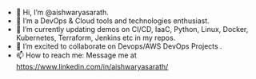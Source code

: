 - 👋 Hi, I’m @aishwaryasarath.
- 👀 I’m a DevOps & Cloud tools and technologies enthusiast.
- 🌱 I’m currently updating demos on CI/CD, IaaC, Python, Linux, Docker, Kubernetes, Terraform, Jenkins etc in my repos.
- 💞️ I’m excited to collaborate on Devops/AWS DevOps Projects .
- 📫 How to reach me: Message me at https://www.linkedin.com/in/aishwaryasarath/

<!---
aishwaryasarath/aishwaryasarath is a ✨ special ✨ repository because its `README.md` (this file) appears on your GitHub profile.
You can click the Preview link to take a look at your changes.
--->
